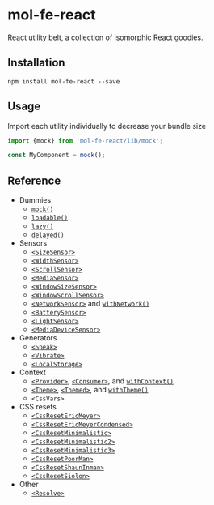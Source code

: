 # mol-fe-react

React utility belt, a collection of isomorphic React goodies.

## Installation

```shell
npm install mol-fe-react --save
```

## Usage

Import each utility individually to decrease your bundle size

```js
import {mock} from 'mol-fe-react/lib/mock';

const MyComponent = mock();
```

## Reference

  - Dummies
     - [`mock()`](./docs/mock.md)
     - [`loadable()`](./docs/loadable.md)
     - [`lazy()`](./docs/lazy.md)
     - [`delayed()`](./docs/delayed.md)
  - Sensors
     - [`<SizeSensor>`](./docs/SizeSensor.md)
     - [`<WidthSensor>`](./docs/WidthSensor.md)
     - [`<ScrollSensor>`](./docs/ScrollSensor.md)
     - [`<MediaSensor>`](./docs/MediaSensor.md)
     - [`<WindowSizeSensor>`](./docs/WindowSizeSensor.md)
     - [`<WindowScrollSensor>`](./docs/WindowScrollSensor.md)
     - [`<NetworkSensor>`](./docs/NetworkSensor.md) and [`withNetwork()`](./docs/NetworkSensor.md#withnetwork)
     - [`<BatterySensor>`](./docs/BatterySensor.md)
     - [`<LightSensor>`](./docs/LightSensor.md)
     - [`<MediaDeviceSensor>`](./docs/MediaDeviceSensor.md)
  - Generators
     - [`<Speak>`](./docs/Speak.md)
     - [`<Vibrate>`](./docs/Vibrate.md)
     - [`<LocalStorage>`](./docs/LocalStorage.md)
  - Context
     - [`<Provider>`](./docs/context.md#provider), [`<Consumer>`](./docs/context.md#consumer), and [`withContext()`](./docs/context.md#withcontext)
     - [`<Theme>`](./docs/theme.md#theme), [`<Themed>`](./docs/theme.md#themed), and [`withTheme()`](./docs/theme.md#withtheme)
     - `<CssVars>`
  - CSS resets
     - [`<CssResetEricMeyer>`](./docs/reset/CssResetEricMeyer.md)
     - [`<CssResetEricMeyerCondensed>`](./docs/reset/CssResetEricMeyerCondensed.md)
     - [`<CssResetMinimalistic>`](./docs/reset/CssResetMinimalistic.md)
     - [`<CssResetMinimalistic2>`](./docs/reset/CssResetMinimalistic2.md)
     - [`<CssResetMinimalistic3>`](./docs/reset/CssResetMinimalistic3.md)
     - [`<CssResetPoorMan>`](./docs/reset/CssResetPoorMan.md)
     - [`<CssResetShaunInman>`](./docs/reset/CssResetShaunInman.md)
     - [`<CssResetSiolon>`](./docs/reset/CssResetSiolon.md)
  - Other
     - [`<Resolve>`](./docs/Resolve.md)
